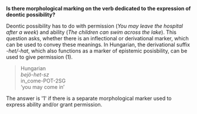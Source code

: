 **Is there morphological marking on the verb dedicated to the expression of deontic possibility?** 

Deontic possibility has to do with permission (*You may leave the hospital after a week*) and ability (*The children can swim across the lake*). This question asks, whether there is an inflectional or derivational marker, which can be used to convey these meanings. In Hungarian, the derivational suffix *-het/-hat*, which also functions as a marker of epistemic posisbility, can be used to give permission (1).

>Hungarian<br/>
>*bejö-het-sz*<br/> 
>in_come-POT-2SG<br/>
>‘you may come in’

The answer is '1' if there is a separate morphological marker used to express ability and/or grant permission.
